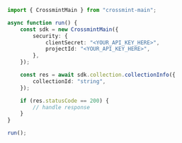 <!-- Start SDK Example Usage [usage] -->
```typescript
import { CrossmintMain } from "crossmint-main";

async function run() {
    const sdk = new CrossmintMain({
        security: {
            clientSecret: "<YOUR_API_KEY_HERE>",
            projectId: "<YOUR_API_KEY_HERE>",
        },
    });

    const res = await sdk.collection.collectionInfo({
        collectionId: "string",
    });

    if (res.statusCode == 200) {
        // handle response
    }
}

run();

```
<!-- End SDK Example Usage [usage] -->